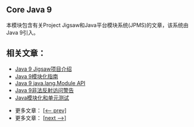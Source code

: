 ## Core Java 9

本模块包含有关Project Jigsaw和Java平台模块系统(JPMS)的文章，该系统由Java 9引入。

## 相关文章：

+ [Java 9 Jigsaw项目介绍](http://tu-yucheng.github.io/java-new/2023/06/09/project-jigsaw-java-modularity.html)
+ [Java 9模块化指南](http://tu-yucheng.github.io/java-new/2023/06/09/java-9-modularity.html)
+ [Java 9 java.lang.Module API](http://tu-yucheng.github.io/java-new/2023/06/09/java-9-module-api.html)
+ [Java 9非法反射访问警告](http://tu-yucheng.github.io/java-new/2023/06/09/java-illegal-reflective-access.html)
+ [Java模块化和单元测试](http://tu-yucheng.github.io/java-new/2023/06/09/java-modularity-unit-testing.html)

- 更多文章： [[<-- prev]](../java-9-new-features/README.md)
- 更多文章： [[next -->]](../java-10/README.md)